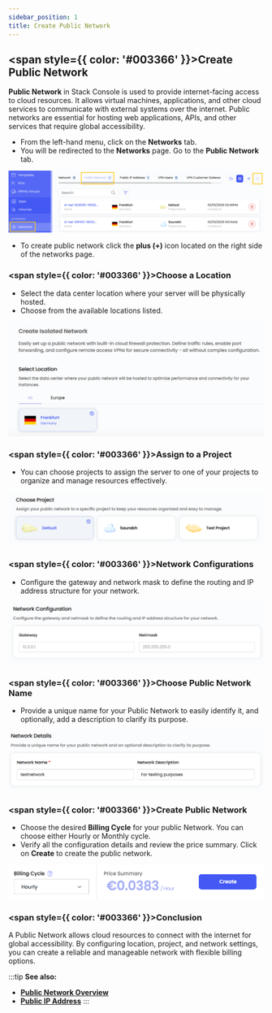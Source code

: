 ```yaml
---
sidebar_position: 1
title: Create Public Network
---
```


## <span style={{ color: '#003366' }}>Create Public Network</span>

**Public Network** in Stack Console is used to provide internet-facing access to cloud resources. It allows virtual machines, applications, and other cloud services to communicate with external systems over the internet. Public networks are essential for hosting web applications, APIs, and other services that require global accessibility.

- From the left-hand menu, click on the **Networks** tab.
- You will be redirected to the **Networks** page. Go to the **Public Network** tab.

![alt text](images/public_networks_1.png)

- To create public network click the **plus (+)** icon located on the right side of the networks page.

### <span style={{ color: '#003366' }}>Choose a Location</span>

- Select the data center location where your server will be physically hosted.
- Choose from the available locations listed.

![alt text](images/public_networks_2.png)

### <span style={{ color: '#003366' }}>Assign to a Project</span>

- You can choose projects to assign the server to one of your projects to organize and manage resources effectively.

![alt text](images/public_networks_3.png)

### <span style={{ color: '#003366' }}>Network Configurations</span>

- Configure the gateway and network mask to define the routing and IP address structure for your network.

![alt text](images/public_networks_5.png)

### <span style={{ color: '#003366' }}>Choose Public Network Name</span>

- Provide a unique name for your Public Network to easily identify it, and optionally, add a description to clarify its purpose.

![alt text](images/public_networks_4.png)

### <span style={{ color: '#003366' }}>Create Public Network</span>

- Choose the desired **Billing Cycle** for your public Network. You can choose either Hourly or Monthly cycle.
- Verify all the configuration details and review the price summary. Click on **Create** to create the public network.    

![alt text](images/public_networks_6.png)

### <span style={{ color: '#003366' }}>Conclusion</span>

A Public Network allows cloud resources to connect with the internet for global accessibility. By configuring location, project, and network settings, you can create a reliable and manageable network with flexible billing options.

:::tip
**See also:**  
- **[Public Network Overview](./Public%20Network%20Overview.md)**
- **[Public IP Address](./Public%20IP%20Address.md)**
:::

